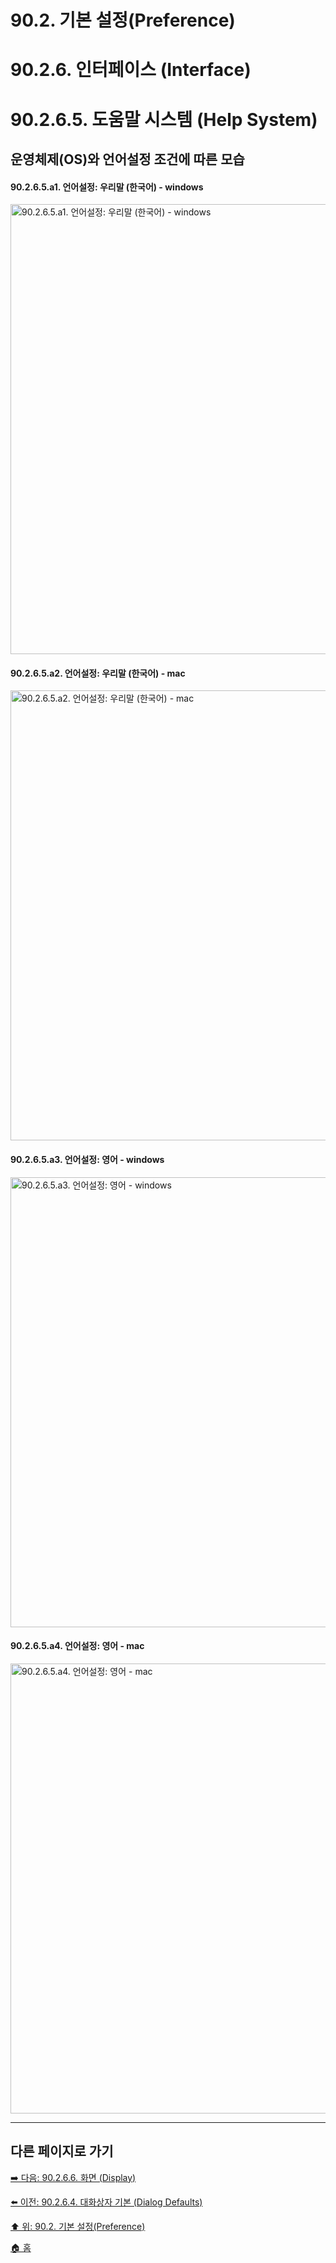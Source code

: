 # 90.2. 기본 설정(Preference)
# 90.2.6. 인터페이스 (Interface)
# 90.2.6.5. 도움말 시스템 (Help System)
## 운영체제(OS)와 언어설정 조건에 따른 모습
#### 90.2.6.5.a1. 언어설정: 우리말 (한국어) - windows

<img width="720" alt="90.2.6.5.a1. 언어설정: 우리말 (한국어) - windows" src="https://github.com/wonder13662/gimp/assets/15767104/e468b794-52be-4336-92f4-f4e9ee14a578">

#### 90.2.6.5.a2. 언어설정: 우리말 (한국어) - mac

<img width="720" alt="90.2.6.5.a2. 언어설정: 우리말 (한국어) - mac" src="https://github.com/wonder13662/gimp/assets/15767104/6b1ae5d8-c93f-44e1-a4ef-fe5f221dfacc">

#### 90.2.6.5.a3. 언어설정: 영어 - windows

<img width="720" alt="90.2.6.5.a3. 언어설정: 영어 - windows" src="https://github.com/wonder13662/gimp/assets/15767104/ae3f5747-783d-43e5-ac84-91c81e0aad06">

#### 90.2.6.5.a4. 언어설정: 영어 - mac

<img width="720" alt="90.2.6.5.a4. 언어설정: 영어 - mac" src="https://github.com/wonder13662/gimp/assets/15767104/a8de1c61-568f-43ed-97c8-dc2f63b99cd5">


***

## 다른 페이지로 가기

[➡️ 다음: 90.2.6.6. 화면 (Display)](./90-02-06-interfacex-06-display.md)

[⬅️ 이전: 90.2.6.4. 대화상자 기본 (Dialog Defaults)](./90-02-06-interfacex-04-dialog-defaults.md)

[⬆️ 위: 90.2. 기본 설정(Preference)](./90-02-00-preference.md)

[🏠 홈](./00-home.md)
